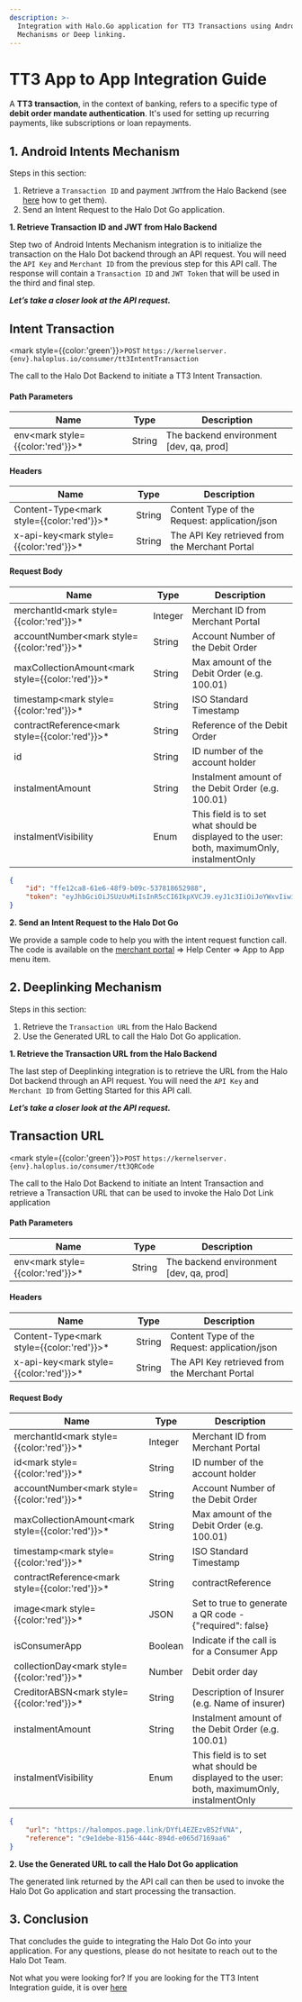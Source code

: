 ```yaml
---
description: >-
  Integration with Halo.Go application for TT3 Transactions using Android Intent
  Mechanisms or Deep linking.
---
```


# TT3 App to App Integration Guide

A **TT3 transaction**, in the context of banking, refers to a specific type of **debit order mandate authentication**. It's used for setting up recurring payments, like subscriptions or loan repayments.

## 1. Android Intents Mechanism

Steps in this section:

1. Retrieve a `Transaction ID` and payment `JWT`from the Halo Backend (see [here](/docs/documentations/intents/getting-started) how to get them).
2. Send an Intent Request to the Halo Dot Go application.

**1. Retrieve Transaction ID and JWT from Halo Backend**

Step two of Android Intents Mechanism integration is to initialize the transaction on the Halo Dot backend through an API request. You will need the `API Key` and `Merchant ID` from the previous step for this API call. The response will contain a `Transaction ID` and `JWT Token` that will be used in the third and final step.

_**Let’s take a closer look at the API request.**_&#x20;

## Intent Transaction

<mark style={{color:'green'}}>`POST`</mark> `https://kernelserver.{env}.haloplus.io/consumer/tt3IntentTransaction`

The call to the Halo Dot Backend to initiate a TT3 Intent Transaction.

#### Path Parameters

| Name                                      | Type   | Description                              |
| ----------------------------------------- | ------ | ---------------------------------------- |
| env<mark style={{color:'red'}}>\*</mark>     | String | The backend environment \[dev, qa, prod] |

#### Headers

| Name                                           | Type   | Description                                    |
| ---------------------------------------------- | ------ | ---------------------------------------------- |
| Content-Type<mark style={{color:'red'}}>\*</mark> | String | Content Type of the Request: application/json  |
| x-api-key<mark style={{color:'red'}}>\*</mark>    | String | The API Key retrieved from the Merchant Portal |

#### Request Body

| Name                                                  | Type    | Description                                                                                  |
| ----------------------------------------------------- | ------- | -------------------------------------------------------------------------------------------- |
| merchantId<mark style={{color:'red'}}>\*</mark>          | Integer | Merchant ID from Merchant Portal                                                             |
| accountNumber<mark style={{color:'red'}}>\*</mark>       | String  | Account Number of the Debit Order                                                            |
| maxCollectionAmount<mark style={{color:'red'}}>\*</mark> | String  | Max amount of the Debit Order (e.g. 100.01)                                                  |
| timestamp<mark style={{color:'red'}}>\*</mark>           | String  | ISO Standard Timestamp                                                                       |
| contractReference<mark style={{color:'red'}}>\*</mark>   | String  | Reference of the Debit Order                                                                 |
| id                                                    | String  | ID number of the account holder                                                              |
| instalmentAmount                                      | String  | Instalment amount of the Debit Order (e.g. 100.01)                                           |
| instalmentVisibility                                  | Enum    | This field is to set what should be displayed to the user: both, maximumOnly, instalmentOnly |



```json
{
    "id": "ffe12ca8-61e6-48f9-b09c-537818652988",
    "token": "eyJhbGciOiJSUzUxMiIsInR5cCI6IkpXVCJ9.eyJ1c3IiOiJoYWxvIiwiYXVkX2ZpbmdlcnByaW50cyI6InNoYTI1Ni96YzZjOTdKaEtQWlVhK3JJclZxamtuREUxbERjREs3N0c0MXNEbysxYXkwPSIsImtza19waW4iOiJzaGEyNTYvMVpuYTRUNlBLY0ozS3EvZGJWeWxiOG42MmovQWRRWVV6V3JqLzRzazVROD0iLCJtZXJjaGFudElkIjozMTcsImlhdCI6MTY3NTMzMzQyMCwiZXhwIjoxNjc1MzM0MzIwLCJhdWQiOiJrZXJuZWxzZXJ2ZXIucWEuaGFsb3BsdXMuaW8iLCJpc3MiOiJhdXRoc2VydmVyLnFhLmhhbG9wbHVzLmlvIiwic3ViIjoiYzQwMWIxYTYtNDI5Ny00NDM1LTg3OWItMDAyNTZhY2E4N2NjIn0.fCsDOSlkOz2nqjAohFYZNIO6f5cp4xbLer6s4o9BVJckoPRwxShdQLBxOySoYhioZ2WaYWFO-qhxDQjQG8RsPYByGsgIgQtVRaudS_IGI4Xv0KG8p0A9isX8jlw8KEeZwEuaj-zHUg4DAO4n3ydVAd3NjM1oysMKUbdn5MmW-wH7keutNCKtq9qF_hF0A8s3rUCO8UsB5QuXzz18VfPFe6fs3LoOGMHiKvgRWlhpKhrfXWQAw8vpwCLeY58vfa8LFGixMS526322s_dGTxkKC5f366GBWgoqHDyporidblCy64T5MbgifL41kiXahNQs6B4eLmuWeUTosHQ6jUajiEsa61QnUY1K9Pv3kT7bFDYy4Hvu2mdktzpV2p6MpM9gH3E4LLZGKhOJLjkf8LP7NsE-h4aN1XlKHJmMex8yMaAgV-_wxLCDPrK0Q7KgKGTNRByi8HkluhYYuMlslXXjN13ff8alMxCEBeyrkubi_X-tlTeilSmEF1tbWZ4WYiUfbNNqsfFDBKfErQc8dpJz22ou2DxyBd8_esBG1aEv4c5dIPciu_i2vG6FQADW_CNHmc01UnfymyReatc1c0WzFQS_OmoS3yaxymnvlCY_pD_bcZUr-5s60IQnu1D1wCeRfM1QE6-xSJvWx7sbXpbdNGbv1_PFM4xQTsuE6fBxzis"
}
```



**2. Send an Intent Request to the Halo Dot Go**

We provide a sample code to help you with the intent request function call. \
The code is available on the <a href="https://go.merchantportal.qa.haloplus.io/deeplinking" target="_blank">merchant portal</a> ⇒ Help Center => App to App menu item.

## 2. Deeplinking Mechanism

Steps in this section:

1. Retrieve the `Transaction URL` from the Halo Backend
2. Use the Generated URL to call the Halo Dot Go application.

**1. Retrieve the Transaction URL from the Halo Backend**

The last step of Deeplinking integration is to retrieve the URL from the Halo Dot backend through an API request. You will need the `API Key` and `Merchant ID` from Getting Started for this API call.

_**Let’s take a closer look at the API request.**_



## Transaction URL

<mark style={{color:'green'}}>`POST`</mark> `https://kernelserver.{env}.haloplus.io/consumer/tt3QRCode`

The call to the Halo Dot Backend to initiate an Intent Transaction and retrieve a Transaction URL that can be used to invoke the Halo Dot Link application

#### Path Parameters

| Name                                      | Type   | Description                              |
| ----------------------------------------- | ------ | ---------------------------------------- |
| env<mark style={{color:'red'}}>\*</mark>     | String | The backend environment \[dev, qa, prod] |

#### Headers

| Name                                           | Type   | Description                                    |
| ---------------------------------------------- | ------ | ---------------------------------------------- |
| Content-Type<mark style={{color:'red'}}>\*</mark> | String | Content Type of the Request: application/json  |
| x-api-key<mark style={{color:'red'}}>\*</mark>    | String | The API Key retrieved from the Merchant Portal |

#### Request Body

| Name                                                  | Type    | Description                                                                                  |
| ----------------------------------------------------- | ------- |----------------------------------------------------------------------------------------------|
| merchantId<mark style={{color:'red'}}>\*</mark>          | Integer | Merchant ID from Merchant Portal                                                             |
| id<mark style={{color:'red'}}>\*</mark>                  | String  | ID number of the account holder                                                              |
| accountNumber<mark style={{color:'red'}}>\*</mark>       | String  | Account Number of the Debit Order                                                            |
| maxCollectionAmount<mark style={{color:'red'}}>\*</mark> | String  | Max amount of the Debit Order (e.g. 100.01)                                                  |
| timestamp<mark style={{color:'red'}}>\*</mark>           | String  | ISO Standard Timestamp                                                                       |
| contractReference<mark style={{color:'red'}}>\*</mark>   | String  | contractReference                                                                            |
| image<mark style={{color:'red'}}>\*</mark>               | JSON    | Set to true to generate a QR code - \{"required": false\}                                    |
| isConsumerApp                                         | Boolean | Indicate if the call is for a Consumer App                                                   |
| collectionDay<mark style={{color:'red'}}>\*</mark>       | Number  | Debit order day                                                                              |
| CreditorABSN<mark style={{color:'red'}}>\*</mark>        | String  | Description of Insurer (e.g. Name of insurer)                                                |
| instalmentAmount                                      | String  | Instalment amount of the Debit Order (e.g. 100.01)                                           |
| instalmentVisibility                                  | Enum    | This field is to set what should be displayed to the user: both, maximumOnly, instalmentOnly |



```json
{
    "url": "https://halompos.page.link/DYfL4EZEzvB52fVNA",
    "reference": "c9e1debe-8156-444c-894d-e065d7169aa6"
}
```



**2. Use the Generated URL to call the Halo Dot Go application**

The generated link returned by the API call can then be used to invoke the Halo Dot Go application and start processing the transaction.

## 3. Conclusion

That concludes the guide to integrating the Halo Dot Go into your application. For any questions, please do not hesitate to reach out to the Halo Dot Team.

Not what you were looking for? If you are looking for the TT3 Intent Integration guide, it is over [here](/docs/documentations/intents/transaction-app2app-integration-guide)
